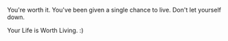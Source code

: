 You're worth it. You've been given a single chance to live. Don't let yourself down.

Your Life is Worth Living. :)
